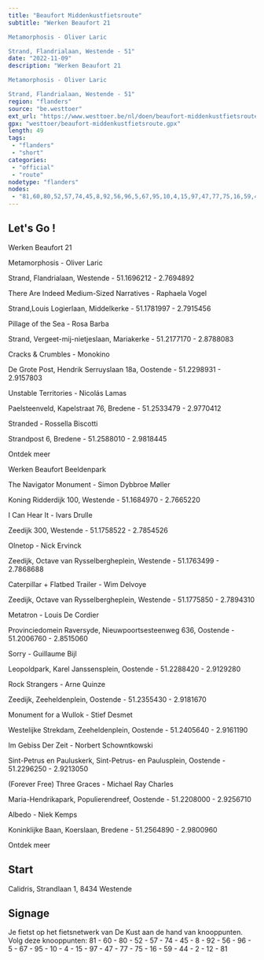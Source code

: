 ```yaml
---
title: "Beaufort Middenkustfietsroute"
subtitle: "Werken Beaufort 21

Metamorphosis - Oliver Laric

Strand, Flandrialaan, Westende - 51"
date: "2022-11-09"
description: "Werken Beaufort 21

Metamorphosis - Oliver Laric

Strand, Flandrialaan, Westende - 51"
region: "flanders"
source: "be.westtoer"
ext_url: "https://www.westtoer.be/nl/doen/beaufort-middenkustfietsroute"
gpx: "westtoer/beaufort-middenkustfietsroute.gpx"
length: 49
tags:
 - "flanders"
 - "short"
categories:
 - "official"
 - "route"
nodetype: "flanders"
nodes:
 - "81,60,80,52,57,74,45,8,92,56,96,5,67,95,10,4,15,97,47,77,75,16,59,44,2,12,81"
---
```


## Let's Go ! 

Werken Beaufort 21

Metamorphosis - Oliver Laric

Strand, Flandrialaan, Westende - 51.1696212 - 2.7694892

There Are Indeed Medium-Sized Narratives - Raphaela Vogel

Strand,Louis Logierlaan, Middelkerke - 51.1781997 - 2.7915456

Pillage of the Sea - Rosa Barba

Strand, Vergeet-mij-nietjeslaan, Mariakerke - 51.2177170 - 2.8788083

Cracks & Crumbles - Monokino

De Grote Post, Hendrik Serruyslaan 18a, Oostende - 51.2298931 - 2.9157803

Unstable Territories - Nicolás Lamas

Paelsteenveld, Kapelstraat 76, Bredene - 51.2533479 - 2.9770412

Stranded - Rossella Biscotti

Strandpost 6, Bredene - 51.2588010 - 2.9818445

Ontdek meer

Werken Beaufort Beeldenpark

The Navigator Monument - Simon Dybbroe Møller

Koning Ridderdijk 100, Westende - 51.1684970 - 2.7665220

I Can Hear It - Ivars Drulle

Zeedijk 300, Westende - 51.1758522 - 2.7854526

Olnetop - Nick Ervinck

Zeedijk, Octave van Rysselbergheplein, Westende - 51.1763499 - 2.7868688

Caterpillar + Flatbed Trailer - Wim Delvoye

Zeedijk, Octave van Rysselbergheplein, Westende - 51.1775850 - 2.7894310

Metatron - Louis De Cordier

Provinciedomein Raversyde, Nieuwpoortsesteenweg 636, Oostende - 51.2006760 - 2.8515060

Sorry - Guillaume Bijl

Leopoldpark, Karel Janssensplein, Oostende - 51.2288420 - 2.9129280

Rock Strangers - Arne Quinze

Zeedijk, Zeeheldenplein, Oostende - 51.2355430 - 2.9181670

Monument for a Wullok - Stief Desmet

Westelijke Strekdam, Zeeheldenplein, Oostende - 51.2405640 - 2.9161190

Im Gebiss Der Zeit - Norbert Schowntkowski

Sint-Petrus en Pauluskerk, Sint-Petrus- en Paulusplein, Oostende - 51.2296250 - 2.9213050

(Forever Free) Three Graces - Michael Ray Charles

Maria-Hendrikapark, Populierendreef, Oostende - 51.2208000 - 2.9256710

Albedo - Niek Kemps

Koninklijke Baan, Koerslaan, Bredene - 51.2564890 - 2.9800960

Ontdek meer

## Start

Calidris, Strandlaan 1, 8434 Westende

## Signage

Je fietst op het fietsnetwerk van De Kust aan de hand van knooppunten. Volg deze knooppunten: 81 - 60 - 80 - 52 - 57 - 74 - 45 - 8 - 92 - 56 - 96 - 5 - 67 - 95 - 10 - 4 - 15 - 97 - 47 - 77 - 75 - 16 - 59 - 44 - 2 - 12 - 81

